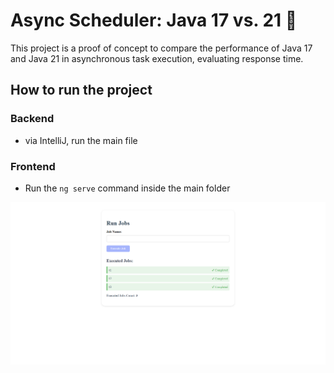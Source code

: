# Async Scheduler: Java 17 vs. 21 🚀

This project is a proof of concept to compare the performance of Java 17 and Java 21 in asynchronous task execution, evaluating response time.

## How to run the project

### Backend
- via IntelliJ, run the main file

### Frontend
- Run the `ng serve` command inside the main folder

![alt text](image.png)
